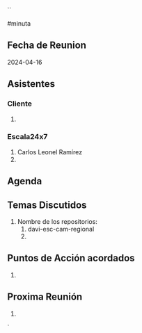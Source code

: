 ``

#minuta
## Fecha de Reunion
2024-04-16

## Asistentes

### Cliente
1. 
### Escala24x7
1. Carlos Leonel Ramírez
2. 

## Agenda

## Temas Discutidos
1. Nombre de los repositorios:
	1. davi-esc-cam-regional
	2. 

## Puntos de Acción acordados
1. 

## Proxima Reunión
1.  

`